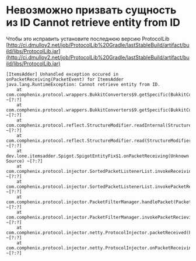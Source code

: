 # Невозможно призвать сущность из ID Cannot retrieve entity from ID

Чтобы это исправить установите последнюю версию ProtocolLib [http://ci.dmulloy2.net/job/ProtocolLib%20Gradle/lastStableBuild/artifact/build/libs/ProtocolLib.jar](http://ci.dmulloy2.net/job/ProtocolLib%20Gradle/lastStableBuild/artifact/build/libs/ProtocolLib.jar)​

```text
[ItemsAdder] Unhandled exception occured in onPacketReceiving(PacketEvent) for ItemsAdder
java.lang.RuntimeException: Cannot retrieve entity from ID.
    at com.comphenix.protocol.wrappers.BukkitConverters$9.getSpecific(BukkitConverters.java:646) ~[?:?]
    at com.comphenix.protocol.wrappers.BukkitConverters$9.getSpecific(BukkitConverters.java:625) ~[?:?]
    at com.comphenix.protocol.reflect.StructureModifier.readInternal(StructureModifier.java:227) ~[?:?]
    at com.comphenix.protocol.reflect.StructureModifier.read(StructureModifier.java:195) ~[?:?]
    at dev.lone.itemsadder.Spigot.SpigotEntityFix$1.onPacketReceiving(Unknown Source) ~[?:?]
    at com.comphenix.protocol.injector.SortedPacketListenerList.invokeReceivingListener(SortedPacketListenerList.java:114) ~[?:?]
    at com.comphenix.protocol.injector.SortedPacketListenerList.invokePacketRecieving(SortedPacketListenerList.java:67) ~[?:?]
    at com.comphenix.protocol.injector.PacketFilterManager.handlePacket(PacketFilterManager.java:590) ~[?:?]
    at com.comphenix.protocol.injector.PacketFilterManager.invokePacketRecieving(PacketFilterManager.java:557) ~[?:?]
    at com.comphenix.protocol.injector.netty.ProtocolInjector.packetReceived(ProtocolInjector.java:352) ~[?:?]
    at com.comphenix.protocol.injector.netty.ProtocolInjector.onPacketReceiving(ProtocolInjector.java:317) ~[?:?]
​
```

